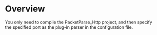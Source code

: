 Overview
========

You only need to compile the PacketParse_Http project, and then specify the specified port as the plug-in parser in the configuration file.
